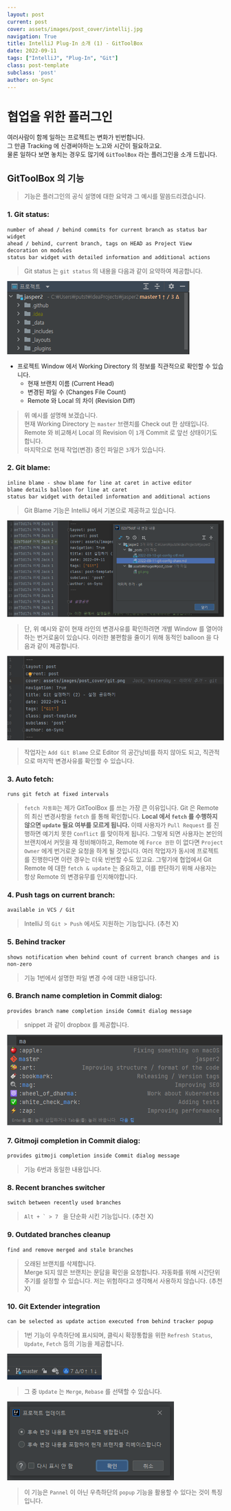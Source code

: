 ```yaml
---
layout: post
current: post
cover: assets/images/post_cover/intellij.jpg
navigation: True
title: IntelliJ Plug-In 소개 (1) - GitToolBox
date: 2022-09-11
tags: ["IntelliJ", "Plug-In", "Git"]
class: post-template
subclass: 'post'
author: on-Sync
---
```


# 협업을 위한 플러그인

여러사람이 함께 일하는 프로젝트는 변화가 빈번합니다.   
그 만큼 Tracking 에 신경써야하는 노고와 시간이 필요하고요.   
물론 일하다 보면 놓치는 경우도 많기에 `GitToolBox` 라는 플러그인을 소개 드립니다.

## GitToolBox 의 기능

> 기능은 플러그인의 공식 설명에 대한 요약과 그 예시를 말씀드리겠습니다.

### 1. Git status:
    number of ahead / behind commits for current branch as status bar widget
    ahead / behind, current branch, tags on HEAD as Project View decoration on modules
    status bar widget with detailed information and additional actions

> Git status 는 `git status` 의 내용을 다음과 같이 요약하여 제공합니다.    

![git-status.png](../assets/images/post_content/2022-09-12-intellij-plugin-gittoolbox/git-status.png)

- 프로젝트 Window 에서 Working Directory 의 정보를 직관적으로 확인할 수 있습니다.
  - 현재 브랜치 이름 (Current Head)
  - 변경된 파일 수 (Changes File Count)
  - Remote 와 Local 의 차이 (Revision Diff)

> 위 예시를 설명해 보겠습니다.   
> 현재 Working Directory 는 `master` 브랜치를 Check out 한 상태입니다.   
> Remote 와 비교해서 Local 의 Revision 이 `1`개 Commit 로 앞선 상태이기도 합니다.   
> 마지막으로 현재 작업(변경) 중인 파일은 `3`개가 있습니다.   

### 2. Git blame:
    inline blame - show blame for line at caret in active editor
    blame details balloon for line at caret
    status bar widget with detailed information and additional actions

> Git Blame 기능은 IntelliJ 에서 기본으로 제공하고 있습니다.

![git-blame-origin.png](../assets/images/post_content/2022-09-12-intellij-plugin-gittoolbox/git-blame-origin.png)

> 단, 위 예시와 같이 현재 라인의 변경사유를 확인하려면 개별 Window 를 열어야 하는 번거로움이 있습니다.
> 이러한 불편함을 줄이기 위해 동적인 balloon 을 다음과 같이 제공합니다.

![git-blame-gittoolbox.png](../assets/images/post_content/2022-09-12-intellij-plugin-gittoolbox/git-blame-gittoolbox.png)

> 작업자는 `Add Git Blame` 으로 Editor 의 공간낭비를 하지 않아도 되고, 직관적으로 마지막 변경사유를 확인할 수 있습니다.

### 3. Auto fetch:
	runs git fetch at fixed intervals

> `fetch 자동화`는 제가 GitToolBox 를 쓰는 가장 큰 이유입니다.
> Git 은 Remote 의 최신 변경사항을 `fetch` 를 통해 확인합니다.
> __Local 에서 `fetch` 를 수행하지 않으면 `update` 필요 여부를 모르게 됩니다.__
> 이때 사용자가 `Pull Request` 를 진행하면 예기치 못한 `Conflict` 를 맞이하게 됩니다.
> 그렇게 되면 사용자는 본인의 브랜치에서 커밋을 재 정비해야하고,
> Remote 에 `Force 권한` 이 없다면 `Project Owner` 에게 번거로운 요청을 하게 될 것입니다.
> 여러 작업자가 동시에 프로젝트를 진행한다면 이런 경우는 더욱 빈번할 수도 있고요.
> 그렇기에 협업에서 Git Remote 에 대한 `fetch & update` 는 중요하고,
> 이를 판단하기 위해 사용자는 항상 Remote 의 변경유무를 인지해야합니다.

### 4. Push tags on current branch:
	available in VCS / Git

> IntelliJ 의 `Git > Push` 에서도 지원하는 기능입니다. (추천 X) 

### 5. Behind tracker
    shows notification when behind count of current branch changes and is non-zero

> 기능 1번에서 설명한 파일 변경 수에 대한 내용입니다. 

### 6. Branch name completion in Commit dialog:
    provides branch name completion inside Commit dialog message

> snippet 과 같이 dropbox 를 제공합니다.

![git-message-auto-complete.png](../assets/images/post_content/2022-09-12-intellij-plugin-gittoolbox/git-message-auto-complete.png)

### 7. Gitmoji completion in Commit dialog:
    provides gitmoji completion inside Commit dialog message
 
> 기능 6번과 동일한 내용입니다. 

### 8. Recent branches switcher
    switch between recently used branches

> ``Alt + ` > 7 `` 을 단순화 시킨 기능입니다. (추천 X)

### 9. Outdated branches cleanup
    find and remove merged and stale branches

> 오래된 브랜치를 삭제합니다.   
> Merge 되지 않은 브랜치는 문답을 확인을 요청합니다.
> 자동화를 위해 시간단위 주기를 설정할 수 있습니다.
> 저는 위험하다고 생각해서 사용하지 않습니다. (추천 X)

### 10. Git Extender integration
    can be selected as update action executed from behind tracker popup

> 1번 기능이 우측하단에 표시되며, 클릭시 확장통합을 위한 `Refresh Status`, `Update`, `Fetch` 등의 기능을 제공합니다.

![git-extender.png](../assets/images/post_content/2022-09-12-intellij-plugin-gittoolbox/git-extender.png)

> 그 중 `Update` 는 `Merge`, `Rebase` 를 선택할 수 있습니다.

![git-update-action.png](../assets/images/post_content/2022-09-12-intellij-plugin-gittoolbox/git-update-action.png)

> 이 기능은 `Pannel` 이 아닌 우측하단의 `popup` 기능을 활용할 수 있다는 것이 특징입니다.